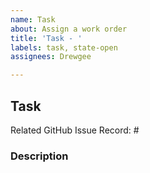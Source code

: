 ```yaml
---
name: Task
about: Assign a work order
title: 'Task - '
labels: task, state-open
assignees: Drewgee

---
```


## Task

Related GitHub Issue Record: #



### Description

